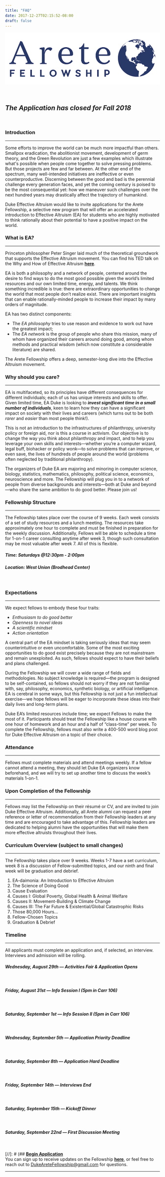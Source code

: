 ```yaml
---
title: "FAQ"
date: 2017-12-27T02:15:52-08:00
draft: false
---
```


![image](/img/color_logo_with_background.png)

<br>

## **_The Application has closed for Fall 2018_**

<br>

### Introduction
----------------
Some efforts to improve the world can be much more impactful than others. Smallpox eradication, the abolitionist movement, development of germ theory, and the Green Revolution are just a few examples which illustrate what's possible when people come together to solve pressing problems. But those projects are few and far between. At the other end of the spectrum, many well-intended initiatives are ineffective or even counterproductive. Discerning between the good and bad is the perennial challenge every generation faces, and yet the coming century is poised to be the most consequential yet: how we maneuver such challenges over the next hundred years may drastically affect the trajectory of humankind.

Duke Effective Altruism would like to invite applications for the Arete Fellowship, a selective new program that will offer an accelerated introduction to Effective Altruism (EA) for students who are highly motivated to think rationally about their potential to have a positive impact on the world.

### What is EA?
---------------

Princeton philosopher Peter Singer laid much of the theoretical groundwork that supports the Effective Altruism movement. You can find his TED talk on the Why and How of Effective Altruism [**here**](https://www.ted.com/talks/peter_singer_the_why_and_how_of_effective_altruism).

EA is both a philosophy and a network of people, centered around the desire to find ways to do the most good possible given the world’s limited resources and our own limited time, energy, and talents.
We think something incredible is true: there are extraordinary opportunities to change the world that most people don’t realize exist. There are important insights that can enable rationally-minded people to increase their impact by many orders of magnitude.

EA has two distinct components:

- The *EA philosophy* tries to use reason and evidence to work out have the greatest impact;
- The *EA network* is the group of people who share this mission, many of whom have organized their careers around doing good, among whom methods and practical wisdom (which now constitute a considerable literature) are shared.

The Arete Fellowship offers a deep, semester-long dive into the Effective Altruism movement.

### Why should you care?
------------------------

EA is multifaceted, so its principles have different consequences for different individuals; each of us has unique interests and skills to offer. Given limited time, EA Duke is looking to **_invest significant time in a small number of individuals_**, keen to learn how they can have a significant impact on society with their lives and careers (which turns out to be both *rarer* and *easier* than most people think!).

This is not an introduction to the infrastructures of philanthropy, university policy or foreign aid, nor is this a course in activism. Our objective is to change the way you think about philanthropy and impact, and to help you leverage your own skills and interests—whether you’re a computer wizard, legal buff, biohacker or policy wonk—to solve problems that can improve, or even save, the lives of hundreds of people around the world (problems often neglected by traditional philanthropy).

The organizers of Duke EA are majoring and minoring in computer science, biology, statistics, mathematics, philosophy, political science, economics, neuroscience and more. The Fellowship will plug you in to a network of people from diverse backgrounds and interests—both at Duke and beyond—who share the same ambition to do good better. Please join us!

### Fellowship Structure
------------------------

The Fellowship takes place over the course of 9 weeks. Each week consists of a set of study resources and a lunch meeting. The resources take approximately one hour to complete and must be finished in preparation for the weekly discussion. Additionally, Fellows will be able to schedule a time for 1-on-1 career consulting anytime after week 3, though such consultation may be most valuable after week 7. All of this is flexible.

##### **Time: Saturdays @12:30pm - 2:00pm**

##### **Location: West Union (Brodhead Center)**
<br>

### Expectations
----------------

We expect fellows to embody these four traits:

- *Enthusiasm to do good better*
- *Openness to novel ideas*
- *A scientific mindset*
- *Action orientation*

A central part of the EA mindset is taking seriously ideas that may seem counterintuitive or even uncomfortable. Some of the most exciting opportunities to do good exist precisely because they are not mainstream and remain unexploited. As such, fellows should expect to have their beliefs and plans challenged.

During the Fellowship we will cover a wide range of fields and methodologies. No subject knowledge is required—the program is designed to be self-contained, so fellows should not worry if they are not familiar with, say, philosophy, economics, synthetic biology, or artificial intelligence. EA is cerebral in some ways, but this Fellowship is not just a fun intellectual exercise—we hope fellows will be eager to incorporate these ideas into their daily lives and long-term plans.

Duke EA’s limited resources include time; we expect Fellows to make the most of it. Participants should treat the Fellowship like a house course with one hour of homework and an hour and a half of “class-time” per week. To complete the Fellowship, fellows must also write a 400-500 word blog post for Duke Effective Altruism on a topic of their choice.

### Attendance
--------------

Fellows must complete materials and attend meetings weekly. If a fellow cannot attend a meeting, they should let Duke EA organizers know beforehand, and we will try to set up another time to discuss the week’s materials 1-on-1.

### Upon Completion of the Fellowship
-------------------------------------

Fellows may list the Fellowship on their résumé or CV, and are invited to join Duke Effective Altruism. Additionally, all Arete alumni can request a peer reference or letter of recommendation from their Fellowship leaders at any time and are encouraged to take advantage of this. Fellowship leaders are dedicated to helping alumni have the opportunities that will make them more effective altruists throughout their lives.

### Curriculum Overview (subject to small changes)
--------------------------------------------------

The Fellowship takes place over 9 weeks. Weeks 1-7 have a set curriculum, week 8 is a discussion of Fellow-submitted topics, and our ninth and final week will be graduation and debrief.

1. EA-daimonia: An Introduction to Effective Altruism
2. The Science of Doing Good
3. Cause Evaluation
4. Causes I: Global Poverty, Global Health & Animal Welfare
5. Causes II: Movement-Building & Climate Change
6. Causes III: The Far Future & Existential/Global Catastrophic Risks
7. Those 80,000 Hours...
8. Fellow-Chosen Topics
9. Graduation & Debrief

### Timeline
------------------------

All applicants must complete an application and, if selected, an interview. Interviews and admission will be rolling.
<br>
##### **Wednesday, August 29th — Activities Fair & Application Opens**
<br>

##### **Friday, August 31st — Info Session I (5pm in Carr 106)**
<br>

##### **Saturday, September 1st — Info Session II (5pm in Carr 106)**
<br>

##### **Wednesday, September 5th — Application Priority Deadline**
<br>

##### **Saturday, September 8th — Application Hard Deadline**
<br>

##### **Friday, September 14th — Interviews End**
<br>

##### **Saturday, September 15th — Kickoff Dinner**
<br>

##### **Saturday, September 22nd — First Discussion Meeting**
<br>

[//]: # (## [**Begin Application**]()
<br>
You can sign up to receive updates on the Fellowship [**here**](http://eepurl.com/dFilSD), or feel free to reach out to DukeAreteFellowship@gmail.com for questions.
<br>

---
